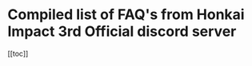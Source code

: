 # Compiled list of FAQ's from Honkai Impact 3rd Official discord server

[[toc]]

<!--@include: faq\1.md-->
<!--@include: faq\3.md-->
<!--@include: faq\4.md-->
<!--@include: faq\5.md-->
<!--@include: faq\6.md-->
<!--@include: faq\7.md-->
<!--@include: faq\8.md-->
<!--@include: faq\9.md-->
<!--@include: faq\10.md-->
<!--@include: faq\11.md-->
<!--@include: faq\12.md-->
<!--@include: faq\20.md-->
<!--@include: faq\22.md-->
<!--@include: faq\27.md-->
<!--@include: faq\28.md-->
<!--@include: faq\33.md-->
<!--@include: faq\34.md-->
<!--@include: faq\35.md-->
<!--@include: faq\37.md-->
<!--@include: faq\38.md-->
<!--@include: faq\39.md-->
<!--@include: faq\41.md-->
<!--@include: faq\42.md-->
<!--@include: faq\44.md-->
<!--@include: faq\45.md-->
<!--@include: faq\46.md-->
<!--@include: faq\48.md-->
<!--@include: faq\49.md-->
<!--@include: faq\50.md-->
<!--@include: faq\51.md-->
<!--@include: faq\53.md-->
<!--@include: faq\54.md-->
<!--@include: faq\55.md-->
<!--@include: faq\59.md-->
<!--@include: faq\60.md-->
<!--@include: faq\61.md-->
<!--@include: faq\62.md-->
<!--@include: faq\63.md-->
<!--@include: faq\64.md-->
<!--@include: faq\65.md-->
<!--@include: faq\66.md-->
<!--@include: faq\68.md-->
<!--@include: faq\70.md-->
<!--@include: faq\71.md-->
<!--@include: faq\78.md-->
<!--@include: faq\80.md-->
<!--@include: faq\81.md-->
<!--@include: faq\82.md-->
<!--@include: faq\83.md-->
<!--@include: faq\84.md-->
<!--@include: faq\85.md-->
<!--@include: faq\86.md-->
<!--@include: faq\87.md-->
<!--@include: faq\88.md-->
<!--@include: faq\89.md-->
<!--@include: faq\90.md-->
<!--@include: faq\97.md-->
<!--@include: faq\100.md-->
<!--@include: faq\101.md-->
<!--@include: faq\102.md-->
<!--@include: faq\103.md-->
<!--@include: faq\104.md-->
<!--@include: faq\105.md-->
<!--@include: faq\106.md-->
<!--@include: faq\107.md-->
<!--@include: faq\108.md-->
<!--@include: faq\109.md-->
<!--@include: faq\110.md-->
<!--@include: faq\115.md-->
<!--@include: faq\141.md-->
<!--@include: faq\148.md-->
<!--@include: faq\150.md-->
<!--@include: faq\157.md-->